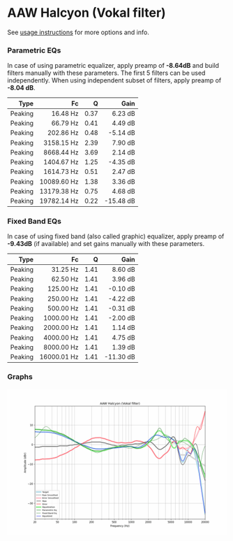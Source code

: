 # AAW Halcyon (Vokal filter)
See [usage instructions](https://github.com/jaakkopasanen/AutoEq#usage) for more options and info.

### Parametric EQs
In case of using parametric equalizer, apply preamp of **-8.64dB** and build filters manually
with these parameters. The first 5 filters can be used independently.
When using independent subset of filters, apply preamp of **-8.04 dB**.

| Type    | Fc          |    Q | Gain      |
|--------:|------------:|-----:|----------:|
| Peaking | 16.48 Hz    | 0.37 | 6.23 dB   |
| Peaking | 66.79 Hz    | 0.41 | 4.49 dB   |
| Peaking | 202.86 Hz   | 0.48 | -5.14 dB  |
| Peaking | 3158.15 Hz  | 2.39 | 7.90 dB   |
| Peaking | 8668.44 Hz  | 3.69 | 2.14 dB   |
| Peaking | 1404.67 Hz  | 1.25 | -4.35 dB  |
| Peaking | 1614.73 Hz  | 0.51 | 2.47 dB   |
| Peaking | 10089.60 Hz | 1.38 | 3.36 dB   |
| Peaking | 13179.38 Hz | 0.75 | 4.68 dB   |
| Peaking | 19782.14 Hz | 0.22 | -15.48 dB |

### Fixed Band EQs
In case of using fixed band (also called graphic) equalizer, apply preamp of **-9.43dB**
(if available) and set gains manually with these parameters.

| Type    | Fc          |    Q | Gain      |
|--------:|------------:|-----:|----------:|
| Peaking | 31.25 Hz    | 1.41 | 8.60 dB   |
| Peaking | 62.50 Hz    | 1.41 | 3.96 dB   |
| Peaking | 125.00 Hz   | 1.41 | -0.10 dB  |
| Peaking | 250.00 Hz   | 1.41 | -4.22 dB  |
| Peaking | 500.00 Hz   | 1.41 | -0.31 dB  |
| Peaking | 1000.00 Hz  | 1.41 | -2.00 dB  |
| Peaking | 2000.00 Hz  | 1.41 | 1.14 dB   |
| Peaking | 4000.00 Hz  | 1.41 | 4.75 dB   |
| Peaking | 8000.00 Hz  | 1.41 | 1.39 dB   |
| Peaking | 16000.01 Hz | 1.41 | -11.30 dB |

### Graphs
![](./AAW%20Halcyon%20(Vokal%20filter).png)